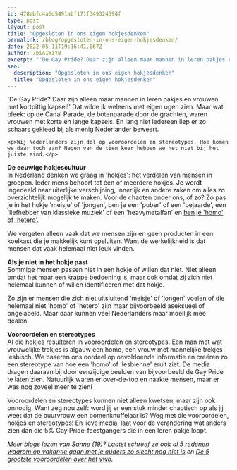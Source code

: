 ```yaml
---
id: 478ebfc4a6d5491abf171f349324394f
type: post
layout: post
title: "Opgesloten in ons eigen hokjesdenken"
permalink: /blog/opgesloten-in-ons-eigen-hokjesdenken/
date: 2022-05-11T19:16:41.067Z
author: 7biA1WiYB
excerpt: "'De Gay Pride? Daar zijn alleen maar mannen in leren pakjes en vrouwen met kortpittig kapsel!' Dat wilde ik weleens met eigen ogen zien. Maar wat bleek: op de Canal Parade, de botenparade door de grachten, waren vrouwen met korte én lange kapsels. En lang niet iedereen liep er zo schaars gekleed bij als menig Nederlander beweert.  "
seo:
  description: "Opgesloten in ons eigen hokjesdenken"
  title: "Opgesloten in ons eigen hokjesdenken"
---
```

'De Gay Pride? Daar zijn alleen maar mannen in leren pakjes en vrouwen met kortpittig kapsel!' Dat wilde ik weleens met eigen ogen zien. Maar wat bleek: op de Canal Parade, de botenparade door de grachten, waren vrouwen met korte én lange kapsels. En lang niet iedereen liep er zo schaars gekleed bij als menig Nederlander beweert.  

    <p>Wij Nederlanders zijn dol op vooroordelen en stereotypes. Hoe komen we daar toch aan? Negen van de tien keer hebben we het niet bij het juiste eind.</p>
<p><strong>De eeuwige hokjescultuur</strong><br>In Nederland denken we graag in 'hokjes': het verdelen van mensen in groepen. Ieder mens behoort tot één of meerdere hokjes. Je wordt ingedeeld naar uiterlijke verschijning, innerlijk en andere zaken om alles zo overzichtelijk mogelijk te maken. Voor de chaoten onder ons, of zo? Zo pas je in het hokje 'meisje' of 'jongen', ben je een 'puber' of een 'bejaarde', een 'liefhebber van klassieke muziek' of een 'heavymetalfan' en <a href="https://original.sevendays.nl/blog/waarom-uit-de-kast-komen-onzin">ben je 'homo' of 'hetero'</a>. </p>
<p>We vergeten alleen vaak dat we mensen zijn en geen producten in een koelkast die je makkelijk kunt opsluiten. Want de werkelijkheid is dat mensen dat vaak helemaal niet leuk vinden.</p>
<p><strong>Als je niet in het hokje past</strong><br>Sommige mensen passen niet in een hokje of willen dat niet. Niet alleen omdat het maar een krappe bedoening is, maar ook omdat zij zich niet helemaal kunnen of willen identificeren met dat hokje.</p>
<p>Zo zijn er mensen die zich niet uitsluitend 'meisje' of 'jongen' voelen of die helemaal niet 'homo' of 'hetero' zijn maar bijvoorbeeld aseksueel of ongelabeld. Maar daar kunnen veel Nederlanders maar moeilijk mee dealen. </p>
<p><strong>Vooroordelen en stereotypes</strong><br>Al die hokjes resulteren in vooroordelen en stereotypes. Een man met wat vrouwelijke trekjes is algauw een homo, een vrouw met mannelijke trekjes lesbisch. We baseren ons oordeel op onvoldoende informatie en creëren zo een stereotype van hoe een 'homo' of 'lesbienne' eruit ziet. De media dragen daaraan bij door eenzijdige beelden van bijvoorbeeld de Gay Pride te laten zien. Natuurlijk waren er over-de-top en naakte mensen, maar er was nog zoveel meer te zien!</p>
<p>Vooroordelen en stereotypes kunnen niet alleen kwetsen, maar zijn ook onnodig. Want zeg nou zelf: word jij er een stuk minder chaotisch op als jij weet dat de buurvrouw een bomenknuffelaar is? Weg met die vooroordelen, hokjes en stereotypes! En lieve media, laat voor de verandering wat anders zien dan die 5% Gay Pride-feestgangers die in een leren pakje loopt. </p>
<p><em>Meer blogs lezen van Sanne (19)? Laatst schreef ze ook al <a href="/node/8415">5 redenen waarom op vakantie gaan met je ouders zo slecht nog niet is</a> en <a href="/node/6012">De 5 grootste vooroordelen over het vwo</a>.</em></p>  

